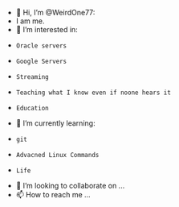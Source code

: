 - 👋 Hi, I’m @WeirdOne77:
-    I am me.
- 👀 I’m interested in:
-     Oracle servers
-     Google Servers
-     Streaming
-     Teaching what I know even if noone hears it
-     Education
      
- 🌱 I’m currently learning:
-     git
-     Advacned Linux Commands
-     Life
      
      
- 💞️ I’m looking to collaborate on ...
- 📫 How to reach me ...

<!---
WeirdOne77/WeirdOne77 is a ✨ special ✨ repository because its `README.md` (this file) appears on your GitHub profile.
You can click the Preview link to take a look at your changes.
--->
